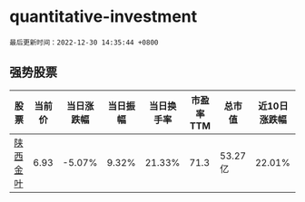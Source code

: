 # quantitative-investment

`最后更新时间：2022-12-30 14:35:44 +0800`

## 强势股票

|股票|当前价|当日涨跌幅|当日振幅|当日换手率|市盈率TTM|总市值|近10日涨跌幅|
|----|----|----|----|----|----|----|----|
|[陕西金叶](https://xueqiu.com/S/SZ000812)|6.93|-5.07%|9.32%|21.33%|71.3|53.27亿|22.01%|
